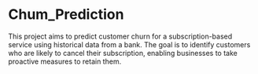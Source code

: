 # Chum_Prediction
This project aims to predict customer churn for a subscription-based service using historical data from a bank. The goal is to identify customers who are likely to cancel their subscription, enabling businesses to take proactive measures to retain them.
